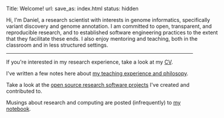 Title: Welcome!
url:
save_as: index.html
status: hidden

<div style="width: 42em; margin-bottom: 10px;">
Hi, I'm Daniel, a research scientist with interests in genome informatics, specifically variant discovery and genome annotation.
I am committed to open, transparent, and reproducible research, and to established software engineering practices to the extent that they facilitate these ends.
I also enjoy mentoring and teaching, both in the classroom and in less structured settings.
</div>

-----

If you're interested in my research experience, take a look at my [CV](pages/cv.html).

I've written a few notes here about [my teaching experience and philosopy](pages/teaching.html).

Take a look at the [open source research software projects](pages/software.html) I've created and contributed to.

Musings about research and computing are posted (infrequently) to [my notebook](notebook.html).
